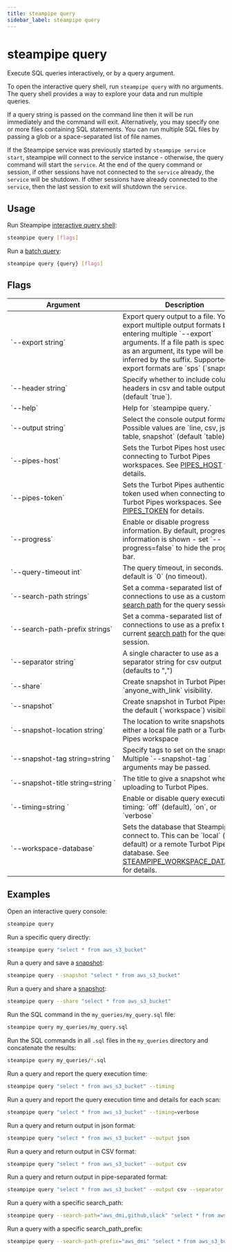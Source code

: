 ```yaml
---
title: steampipe query
sidebar_label: steampipe query
---
```


# steampipe query
Execute SQL queries interactively, or by a query argument.

To open the interactive query shell, run `steampipe query` with no arguments.  The query shell provides a way to explore your data and run multiple queries. 

If a query string is passed on the command line then it will be run immediately and the command will exit.  Alternatively, you may specify one or more files containing SQL statements.  You can run multiple SQL files by passing a glob or a space-separated list of file names.

If the Steampipe service was previously started by `steampipe service start`, steampipe will connect to the service instance - otherwise, the query command will start the `service`. At the end of the query command or session, if other sessions have not connected to the `service` already, the `service` will be shutdown. If other sessions have already connected to the `service`, then the last session to exit will shutdown the `service`.

## Usage
Run Steampipe [interactive query shell](/docs/query/query-shell):
```bash
steampipe query [flags]
```

Run a [batch query](/docs/query/batch-query):
```bash
steampipe query {query} [flags]
```


## Flags

<table>
  <thead>
  <tr>
    <th> Argument </th>
    <th> Description </th>
  </tr>
  </thead>

  <tbody>
  <tr> 
    <td nowrap="true"> `--export string`  </td> 
    <td> 
    Export query output to a file.  You may export multiple output formats by entering multiple `--export` arguments.  If a file path is specified as an argument, its type will be inferred by the suffix.  Supported export formats are  `sps` (`snapshot`).
    </td> 
  </tr>

  <tr> 
    <td nowrap="true"> `--header string`  </td> 
    <td> Specify whether to include column headers in csv and table output (default `true`).</td> 
  </tr>

  <tr> 
    <td nowrap="true"> `--help` </td> 
    <td>  Help for `steampipe query.`</td> 
  </tr>
 
  <tr> 
    <td nowrap="true"> `--output string` </td> 
    <td>  Select the console output format.   Possible values are `line, csv, json, table, snapshot` (default `table) `. </td> 
  </tr>

  <tr> 
    <td nowrap="true"> `--pipes-host` </td> 
    <td>  Sets the Turbot Pipes host used when connecting to Turbot Pipes workspaces. See <a href="reference/env-vars/pipes_host">PIPES_HOST</a> for details.</td> 
  </tr>

  <tr> 
    <td nowrap="true"> `--pipes-token` </td> 
    <td>  Sets the Turbot Pipes authentication token used when connecting to Turbot Pipes workspaces. See <a href="reference/env-vars/pipes_token">PIPES_TOKEN</a> for details.</td> 
  </tr>
  
  <tr> 
    <td nowrap="true"> `--progress`  </td> 
    <td> Enable or disable progress information. By default, progress information is shown - set `--progress=false` to hide the progress bar.  </td>
  </tr>

  <tr> 
    <td nowrap="true"> `--query-timeout int`  </td> 
    <td>  The query timeout, in seconds.  The default is `0`  (no timeout).  </td>
  </tr>

  <tr> 
    <td nowrap="true"> `--search-path strings`  </td> 
    <td>  Set a comma-separated list of connections to use as a custom <a href="managing/connections#setting-the-search-path">search path</a> for the query session. </td>
  </tr>
      
  <tr> 
    <td nowrap="true"> `--search-path-prefix strings`  </td> 
    <td>  Set a comma-separated list of connections to use as a prefix to the current <a href="managing/connections#setting-the-search-path">search path</a> for the query session. </td>
  </tr>

  <tr>
    <td nowrap="true"> `--separator string`  </td> 
    <td>  A single character to use as a separator string for csv output (defaults to  ",")  </td>
  </tr>

  <tr>
    <td nowrap="true"> `--share`  </td>
    <td> Create snapshot in Turbot Pipes with `anyone_with_link` visibility.  </td>
  </tr>

  <tr>
    <td nowrap="true"> `--snapshot`  </td>
    <td> Create snapshot in Turbot Pipes with the default (`workspace`) visibility.  </td>
  </tr>
    
  <tr>
    <td nowrap="true"> `--snapshot-location string`  </td>
    <td> The location to write snapshots - either a local file path or a Turbot Pipes workspace  </td>
  </tr>

  <tr>
    <td nowrap="true"> `--snapshot-tag string=string  `  </td>
    <td> Specify tags to set on the snapshot.  Multiple `--snapshot-tag ` arguments may be passed.</td>
  </tr>

  <tr>
    <td nowrap="true"> `--snapshot-title string=string  `  </td>
    <td> The title to give a snapshot when uploading to Turbot Pipes.  </td>
  </tr>

  <tr>
    <td nowrap="true"> `--timing=string ` </td>
    <td>Enable or disable query execution timing: `off` (default), `on`, or `verbose`  </td>
  </tr>

  <tr>
    <td nowrap="true"> `--workspace-database`  </td>
    <td>  Sets the database that Steampipe will connect to. This can be `local` (the default) or a remote Turbot Pipes database.  See <a href="/docs/reference/env-vars/steampipe_workspace_database">STEAMPIPE_WORKSPACE_DATABASE</a> for details. </td>
  </tr>
  </tbody>
</table>



## Examples

Open an interactive query console:
```bash
steampipe query
```

Run a specific query directly:
```bash
steampipe query "select * from aws_s3_bucket"
```

Run a query and save a [snapshot](/docs/snapshots/batch-snapshots):
```bash
steampipe query --snapshot "select * from aws_s3_bucket"
```

Run a query and share a [snapshot](/docs/snapshots/batch-snapshots):
```bash
steampipe query --share "select * from aws_s3_bucket"
```

Run the SQL command in the `my_queries/my_query.sql` file:
```bash
steampipe query my_queries/my_query.sql
```

Run the SQL commands in all `.sql` files in the `my_queries` directory and concatenate the results:
```bash
steampipe query my_queries/*.sql
```

Run a query and report the query execution time:
```bash
steampipe query "select * from aws_s3_bucket" --timing
```

Run a query and report the query execution time and details for each scan:
```bash
steampipe query "select * from aws_s3_bucket" --timing=verbose
```

Run a query and return output in json format:
```bash
steampipe query "select * from aws_s3_bucket" --output json
```

Run a query and return output in CSV format:
```bash
steampipe query "select * from aws_s3_bucket" --output csv
```

Run a query and return output in pipe-separated format:
```bash
steampipe query "select * from aws_s3_bucket" --output csv --separator '|'
```


Run a query with a specific search_path:
```bash
steampipe query --search-path="aws_dmi,github,slack" "select * from aws_s3_bucket"
```

Run a query with a specific search_path_prefix:
```bash
steampipe query --search-path-prefix="aws_dmi" "select * from aws_s3_bucket"
```